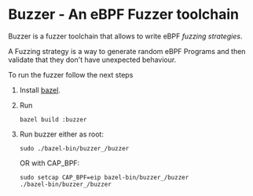 # Buzzer - An eBPF Fuzzer toolchain

Buzzer is a fuzzer toolchain that allows to write eBPF _fuzzing strategies_.

A Fuzzing strategy is a way to generate random eBPF Programs and then validate
that they don't have unexpected behaviour.

To run the fuzzer follow the next steps

1. Install [bazel](https://bazel.build/).
1. Run 
    ```
    bazel build :buzzer
    ```
1. Run buzzer either as root:
    ```
    sudo ./bazel-bin/buzzer_/buzzer
    ```
   
   OR with CAP_BPF:

    ```
    sudo setcap CAP_BPF=eip bazel-bin/buzzer_/buzzer
    ./bazel-bin/buzzer_/buzzer
    ```
